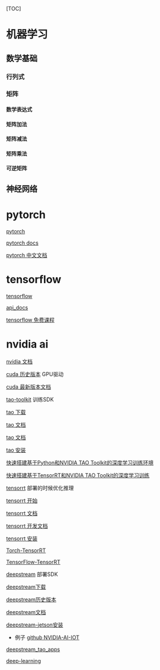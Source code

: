 [TOC]

# 机器学习

## 数学基础

### 行列式

### 矩阵

#### 数学表达式

#### 矩阵加法

#### 矩阵减法

#### 矩阵乘法

#### 可逆矩阵

## 神经网络



# pytorch

[pytorch](https://pytorch.org/)

[pytorch docs](https://pytorch.org/docs/stable/index.html)

[pytorch 中文文档](https://pytorch.apachecn.org/#/)

# tensorflow

[tensorflow](https://www.tensorflow.org/) 

[api_docs](https://www.tensorflow.org/api_docs/python/tf)

[tensorflow 免费课程](https://www.tensorflow.org/resources/learn-ml#courses)

# nvidia ai

[nvidia 文档](https://docs.nvidia.com/)

[cuda 历史版本](https://developer.nvidia.com/cuda-toolkit-archive) GPU驱动

[cuda 最新版本文档](https://docs.nvidia.com/cuda/)

[tao-toolkit](https://developer.nvidia.com/tao-toolkit) 训练SDK

[tao 下载](https://catalog.ngc.nvidia.com/orgs/nvidia/teams/tao/resources/tao-getting-started)

[tao 文档](https://docs.nvidia.com/tao/tao-toolkit/index.html)

[tao 文档](https://docs.nvidia.com/tao/)

[tao 安装](https://docs.nvidia.com/tao/tao-toolkit/text/tao_toolkit_quick_start_guide.html#installing-the-pre-requisites)


[快速搭建基于Python和NVIDIA TAO Toolkit的深度学习训练环境](https://www.bilibili.com/video/BV1CS4y1D7KZ/?spm_id_from=333.999.0.0&vd_source=2a18e529afba9d517bd1187c8f358246)

[快速搭建基于TensorRT和NVIDIA TAO Toolkit的深度学习训练](https://www.bilibili.com/video/BV1s341147NG/?spm_id_from=333.999.0.0&vd_source=2a18e529afba9d517bd1187c8f358246)

[tensorrt](https://developer.nvidia.com/tensorrt) 部署的时候优化推理


[tensorrt 开始](https://developer.nvidia.com/tensorrt-getting-started)


[tensorrt 文档](https://docs.nvidia.com/deeplearning/tensorrt/archives/index.html)

[tensorrt 开发文档](https://docs.nvidia.com/deeplearning/tensorrt/developer-guide/index.html)

[tensorrt 安装](https://docs.nvidia.com/deeplearning/tensorrt/install-guide/index.html)

[Torch-TensorRT](https://catalog.ngc.nvidia.com/orgs/nvidia/containers/pytorch)

[TensorFlow-TensorRT](https://catalog.ngc.nvidia.com/orgs/nvidia/containers/tensorflow)

[deepstream](https://developer.nvidia.com/deepstream-sdk)  部署SDK

[deepstream下载](https://developer.nvidia.com/deepstream-getting-started)

[deepstream历史版本](https://developer.nvidia.com/embedded/deepstream-on-jetson-downloads-archived)

[deepstream文档](https://docs.nvidia.com/metropolis/deepstream/dev-guide/)

[deepstream-jetson安装](https://docs.nvidia.com/metropolis/deepstream/dev-guide/text/DS_Quickstart.html#jetson-setup)

- 例子
[github NVIDIA-AI-IOT](https://github.com/NVIDIA-AI-IOT)

[deepstream_tao_apps](https://github.com/NVIDIA-AI-IOT/deepstream_tao_apps)


[deep-learning](https://developer.nvidia.com/deep-learning)
